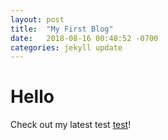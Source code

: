 ```yaml
---
layout: post
title:  "My First Blog"
date:   2018-08-16 00:48:52 -0700
categories: jekyll update
---
```


# Hello 

Check out my latest test [test](https://tjrosenberg.github.io/test/)!
